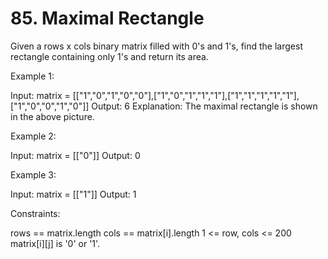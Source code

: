 # 85. Maximal Rectangle

Given a rows x cols binary matrix filled with 0's and 1's, find the largest rectangle containing only 1's and return its area.

Example 1:

Input: matrix = [["1","0","1","0","0"],["1","0","1","1","1"],["1","1","1","1","1"],["1","0","0","1","0"]]
Output: 6
Explanation: The maximal rectangle is shown in the above picture.

Example 2:

Input: matrix = [["0"]]
Output: 0

Example 3:

Input: matrix = [["1"]]
Output: 1
 

Constraints:

rows == matrix.length
cols == matrix[i].length
1 <= row, cols <= 200
matrix[i][j] is '0' or '1'.